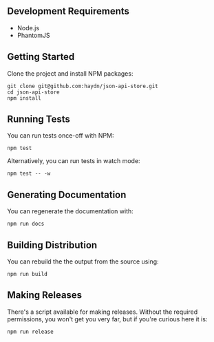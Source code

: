 ## Development Requirements

- Node.js
- PhantomJS

## Getting Started

Clone the project and install NPM packages:

```
git clone git@github.com:haydn/json-api-store.git
cd json-api-store
npm install
```

## Running Tests

You can run tests once-off with NPM:

```
npm test
```

Alternatively, you can run tests in watch mode:

```
npm test -- -w
```

## Generating Documentation

You can regenerate the documentation with:

```
npm run docs
```

## Building Distribution

You can rebuild the the output from the source using:

```
npm run build
```

## Making Releases

There's a script available for making releases. Without the required
permissions, you won't get you very far, but if you're curious here it is:

```
npm run release
```
